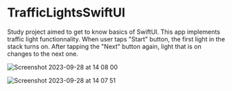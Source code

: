 # TrafficLightsSwiftUI

Study project aimed to get to know basics of SwiftUI. 
This app implements traffic light functionnality. When user taps "Start" button, the first light in the stack turns on. After tapping the "Next" button again, light that is on changes to the next one. 

![Screenshot 2023-09-28 at 14 08 00](https://github.com/Leralubiteklery/TrafficLightsSwiftUI/assets/58272000/cded61f0-7ff1-4f52-8460-4901115aba53)

![Screenshot 2023-09-28 at 14 07 51](https://github.com/Leralubiteklery/TrafficLightsSwiftUI/assets/58272000/13babac9-6737-4b5e-890b-57864650f373)
